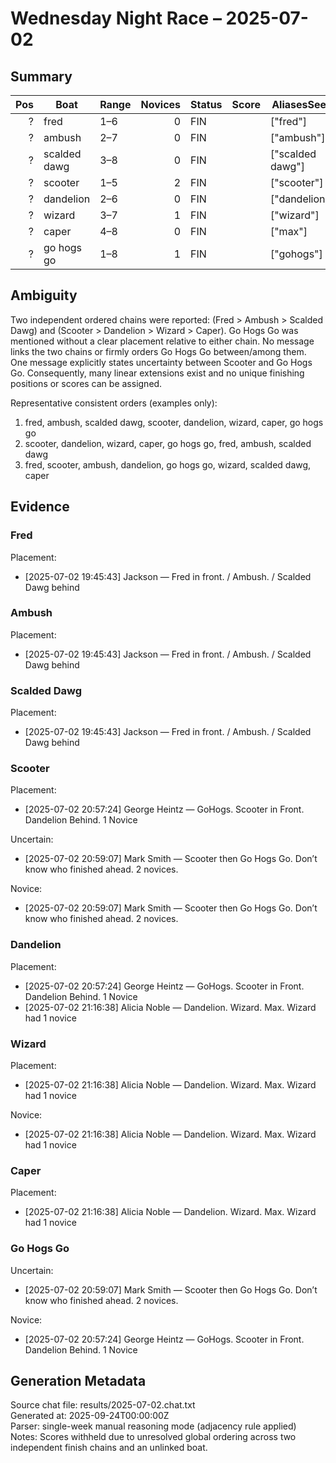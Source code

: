 # Wednesday Night Race – 2025-07-02

## Summary

| Pos | Boat | Range | Novices | Status | Score | AliasesSeen |
|---:|---|---|---:|---|---:|---|
| ? | fred | 1–6 | 0 | FIN |  | ["fred"] |
| ? | ambush | 2–7 | 0 | FIN |  | ["ambush"] |
| ? | scalded dawg | 3–8 | 0 | FIN |  | ["scalded dawg"] |
| ? | scooter | 1–5 | 2 | FIN |  | ["scooter"] |
| ? | dandelion | 2–6 | 0 | FIN |  | ["dandelion"] |
| ? | wizard | 3–7 | 1 | FIN |  | ["wizard"] |
| ? | caper | 4–8 | 0 | FIN |  | ["max"] |
| ? | go hogs go | 1–8 | 1 | FIN |  | ["gohogs"] |

## Ambiguity

Two independent ordered chains were reported: (Fred > Ambush > Scalded Dawg) and (Scooter > Dandelion > Wizard > Caper). Go Hogs Go was mentioned without a clear placement relative to either chain. No message links the two chains or firmly orders Go Hogs Go between/among them. One message explicitly states uncertainty between Scooter and Go Hogs Go. Consequently, many linear extensions exist and no unique finishing positions or scores can be assigned.

Representative consistent orders (examples only):

1. fred, ambush, scalded dawg, scooter, dandelion, wizard, caper, go hogs go
2. scooter, dandelion, wizard, caper, go hogs go, fred, ambush, scalded dawg
3. fred, scooter, ambush, dandelion, go hogs go, wizard, scalded dawg, caper

## Evidence

### Fred

Placement:

- [2025-07-02 19:45:43] Jackson — Fred in front. / Ambush. / Scalded Dawg behind

### Ambush

Placement:

- [2025-07-02 19:45:43] Jackson — Fred in front. / Ambush. / Scalded Dawg behind

### Scalded Dawg

Placement:

- [2025-07-02 19:45:43] Jackson — Fred in front. / Ambush. / Scalded Dawg behind

### Scooter

Placement:

- [2025-07-02 20:57:24] George Heintz — GoHogs. Scooter in Front. Dandelion Behind. 1 Novice

Uncertain:

- [2025-07-02 20:59:07] Mark Smith — Scooter then Go Hogs Go. Don’t know who finished ahead. 2 novices.

Novice:

- [2025-07-02 20:59:07] Mark Smith — Scooter then Go Hogs Go. Don’t know who finished ahead. 2 novices.

### Dandelion

Placement:

- [2025-07-02 20:57:24] George Heintz — GoHogs. Scooter in Front. Dandelion Behind. 1 Novice
- [2025-07-02 21:16:38] Alicia Noble — Dandelion. Wizard. Max. Wizard had 1 novice

### Wizard

Placement:

- [2025-07-02 21:16:38] Alicia Noble — Dandelion. Wizard. Max. Wizard had 1 novice

Novice:

- [2025-07-02 21:16:38] Alicia Noble — Dandelion. Wizard. Max. Wizard had 1 novice

### Caper

Placement:

- [2025-07-02 21:16:38] Alicia Noble — Dandelion. Wizard. Max. Wizard had 1 novice

### Go Hogs Go

Uncertain:

- [2025-07-02 20:59:07] Mark Smith — Scooter then Go Hogs Go. Don’t know who finished ahead. 2 novices.

Novice:

- [2025-07-02 20:57:24] George Heintz — GoHogs. Scooter in Front. Dandelion Behind. 1 Novice

## Generation Metadata

Source chat file: results/2025-07-02.chat.txt  
Generated at: 2025-09-24T00:00:00Z  
Parser: single-week manual reasoning mode (adjacency rule applied)  
Notes: Scores withheld due to unresolved global ordering across two independent finish chains and an unlinked boat.
